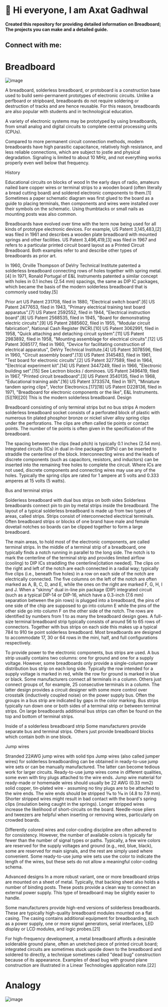 # 👋 Hi everyone, I am Axat Gadhwal

**Created this repository for providing detailed information on Breadboard; The projects you can make and a detailed guide.**

## Connect with me:



# Breadboard

![image](https://github.com/user-attachments/assets/f5124877-f8b9-48e4-b294-ec5e5b4dd57a)

A breadboard, solderless breadboard, or protoboard is a construction base used to build semi-permanent prototypes of electronic circuits. Unlike a perfboard or stripboard, breadboards do not require soldering or destruction of tracks and are hence reusable. For this reason, breadboards are also popular with students and in technological education.

A variety of electronic systems may be prototyped by using breadboards, from small analog and digital circuits to complete central processing units (CPUs).

Compared to more permanent circuit connection methods, modern breadboards have high parasitic capacitance, relatively high resistance, and less reliable connections, which are subject to jostle and physical degradation. Signaling is limited to about 10 MHz, and not everything works properly even well below that frequency.

History

Educational circuits on blocks of wood
In the early days of radio, amateurs nailed bare copper wires or terminal strips to a wooden board (often literally a bread cutting board) and soldered electronic components to them.[1] Sometimes a paper schematic diagram was first glued to the board as a guide to placing terminals, then components and wires were installed over their symbols on the schematic. Using thumbtacks or small nails as mounting posts was also common.

Breadboards have evolved over time with the term now being used for all kinds of prototype electronic devices. For example, US Patent 3,145,483,[2] was filed in 1961 and describes a wooden plate breadboard with mounted springs and other facilities. US Patent 3,496,419,[3] was filed in 1967 and refers to a particular printed circuit board layout as a Printed Circuit Breadboard. Both examples refer to and describe other types of breadboards as prior art.

In 1960, Orville Thompson of DeVry Technical Institute patented a solderless breadboard connecting rows of holes together with spring metal.[4] In 1971, Ronald Portugal of E&L Instruments patented a similar concept with holes in 0.1 inches (2.54 mm) spacings, the same as DIP IC packages, which became the basis of the modern solderless breadboard that is commonly used today.[5]

Prior art
US Patent 231708, filed in 1880, "Electrical switch board".[6]
US Patent 2477653, filed in 1943, "Primary electrical training test board apparatus".[7]
US Patent 2592552, filed in 1944, "Electrical instruction board".[8]
US Patent 2568535, filed in 1945, "Board for demonstrating electric circuits".[9]
US Patent 2885602, filed in 1955, "Modular circuit fabrication", National Cash Register (NCR).[10]
US Patent 3062991, filed in 1958, "Quick attaching and detaching circuit system".[11]
US Patent 2983892, filed in 1958, "Mounting assemblage for electrical circuits".[12]
US Patent 3085177, filed in 1960, "Device for facilitating construction of electrical apparatus", DeVry Technical Institute.[4]
US Patent 3078596, filed in 1960, "Circuit assembly board".[13]
US Patent 3145483, filed in 1961, "Test board for electronic circuits".[2]
US Patent 3277589, filed in 1964, "Electrical experiment kit".[14]
US Patent 3447249, filed in 1966, "Electronic building set".[15] See Lectron blocks / dominoes.
US Patent 3496419, filed in 1967, "Printed circuit breadboard".[3]
US Patent 3540135, filed in 1968, "Educational training aids".[16]
US Patent 3733574, filed in 1971, "Miniature tandem spring clips", Vector Electronics.[17][18]
US Patent D228136, filed in 1971, "Breadboard for electronic components or the like", E&L Instruments.[5][19][20] This is the modern solderless breadboard.
Design

Breadboard consisting of only terminal strips but no bus strips
A modern solderless breadboard socket consists of a perforated block of plastic with numerous tin plated phosphor bronze or nickel silver alloy spring clips under the perforations. The clips are often called tie points or contact points. The number of tie points is often given in the specification of the breadboard.

The spacing between the clips (lead pitch) is typically 0.1 inches (2.54 mm). Integrated circuits (ICs) in dual in-line packages (DIPs) can be inserted to straddle the centerline of the block. Interconnecting wires and the leads of discrete components (such as capacitors, resistors, and inductors) can be inserted into the remaining free holes to complete the circuit. Where ICs are not used, discrete components and connecting wires may use any of the holes. Typically the spring clips are rated for 1 ampere at 5 volts and 0.333 amperes at 15 volts (5 watts).

Bus and terminal strips

Solderless breadboard with dual bus strips on both sides
Solderless breadboards connect pin to pin by metal strips inside the breadboard. The layout of a typical solderless breadboard is made up from two types of areas, called strips. Strips consist of interconnected electrical terminals. Often breadboard strips or blocks of one brand have male and female dovetail notches so boards can be clipped together to form a large breadboard.

The main areas, to hold most of the electronic components, are called terminal strips. In the middle of a terminal strip of a breadboard, one typically finds a notch running in parallel to the long side. The notch is to mark the centerline of the terminal strip and provides limited airflow (cooling) to DIP ICs straddling the centerline[citation needed]. The clips on the right and left of the notch are each connected in a radial way; typically five clips (i.e., beneath five holes) in a row on each side of the notch are electrically connected. The five columns on the left of the notch are often marked as A, B, C, D, and E, while the ones on the right are marked F, G, H, I and J. When a "skinny" dual in-line pin package (DIP) integrated circuit (such as a typical DIP-14 or DIP-16, which have a 0.3-inch (7.6 mm) separation between the pin rows) is plugged into a breadboard, the pins of one side of the chip are supposed to go into column E while the pins of the other side go into column F on the other side of the notch. The rows are identified by numbers from 1 to as many the breadboard design goes. A full-size terminal breadboard strip typically consists of around 56 to 65 rows of connectors. Together with bus strips on each side this makes up a typical 784 to 910 tie point solderless breadboard. Most breadboards are designed to accommodate 17, 30 or 64 rows in the mini, half, and full configurations respectively.

To provide power to the electronic components, bus strips are used. A bus strip usually contains two columns: one for ground and one for a supply voltage. However, some breadboards only provide a single-column power distribution bus strip on each long side. Typically the row intended for a supply voltage is marked in red, while the row for ground is marked in blue or black. Some manufacturers connect all terminals in a column. Others just connect groups of, for example, 25 consecutive terminals in a column. The latter design provides a circuit designer with some more control over crosstalk (inductively coupled noise) on the power supply bus. Often the groups in a bus strip are indicated by gaps in the color marking. Bus strips typically run down one or both sides of a terminal strip or between terminal strips. On large breadboards additional bus strips can often be found on the top and bottom of terminal strips.


Inside of a solderless breadboard strip
Some manufacturers provide separate bus and terminal strips. Others just provide breadboard blocks which contain both in one block.

Jump wires

Stranded 22AWG jump wires with solid tips
Jump wires (also called jumper wires) for solderless breadboarding can be obtained in ready-to-use jump wire sets or can be manually manufactured. The latter can become tedious work for larger circuits. Ready-to-use jump wires come in different qualities, some even with tiny plugs attached to the wire ends. Jump wire material for ready-made or homemade wires should usually be 22 AWG (0.33 mm2) solid copper, tin-plated wire - assuming no tiny plugs are to be attached to the wire ends. The wire ends should be stripped 3⁄16 to 5⁄16 in (4.8 to 7.9 mm). Shorter stripped wires might result in bad contact with the board's spring clips (insulation being caught in the springs). Longer stripped wires increase the likelihood of short-circuits on the board. Needle-nose pliers and tweezers are helpful when inserting or removing wires, particularly on crowded boards.

Differently colored wires and color-coding discipline are often adhered to for consistency. However, the number of available colors is typically far fewer than the number of signal types or paths. Typically, a few wire colors are reserved for the supply voltages and ground (e.g., red, blue, black), some are reserved for main signals, and the rest are simply used where convenient. Some ready-to-use jump wire sets use the color to indicate the length of the wires, but these sets do not allow a meaningful color-coding schema.

Advanced designs
In a more robust variant, one or more breadboard strips are mounted on a sheet of metal. Typically, that backing sheet also holds a number of binding posts. These posts provide a clean way to connect an external power supply. This type of breadboard may be slightly easier to handle.

Some manufacturers provide high-end versions of solderless breadboards. These are typically high-quality breadboard modules mounted on a flat casing. The casing contains additional equipment for breadboarding, such as a power supply, one or more signal generators, serial interfaces, LED display or LCD modules, and logic probes.[21]

For high-frequency development, a metal breadboard affords a desirable solderable ground plane, often an unetched piece of printed circuit board; integrated circuits are sometimes stuck upside down to the breadboard and soldered to directly, a technique sometimes called "dead bug" construction because of its appearance. Examples of dead bug with ground plane construction are illustrated in a Linear Technologies application note.[22]


# Analogy

![image](https://github.com/user-attachments/assets/b215d658-aedb-43ee-b2ef-0c4d3fb27265)
